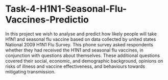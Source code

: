 # Task-4-H1N1-Seasonal-Flu-Vaccines-Predictio
In this project we wish to analyse and predict how likely people will take H1N1 and  seasonal flu vaccine based on data collected by united states National 2009 H1N1 Flu Survey.  This phone survey asked respondents whether they had received the H1N1 and  seasonal flu vaccines, in conjunction with questions about themselves. These  additional questions covered their social, economic, and demographic background,  opinions on risks of illness and vaccine effectiveness, and behaviours towards  mitigating transmission.
